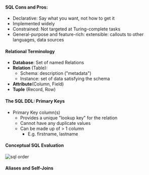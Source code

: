 #### SQL Cons and Pros:
- Declarative: Say what you want, not how to get it
- Implemented widely
- Constrained: Not targeted at Turing-complete tasks
- General-purpose and feature-rich: extensible: callouts to other languages, data sources

#### Relational Terminology
- **Database**: Set of named Relations
- **Relation** (Table):
   - Schema: description ("metadata")
   - Instance: set of data satisfying the schema
- **Attribute**(Column, Field)
- **Tuple** (Record, Row)

#### The SQL DDL: Primary Keys
- Primary Key column(s)
   - Provides a unique "lookup key" for the relation
   - Cannot have any duplicate values
   - Can be made up of > 1 column
      - E.g. firstname, lastname
#### Conceptual SQL Evaluation
![sql order](https://github.com/teenbress/Still_Hungry_Still_Foolish/blob/master/BerkeleyX:%20CS186:%20Database%20Systems/images/SQL%20orders.png)

#### Aliases and Self-Joins

